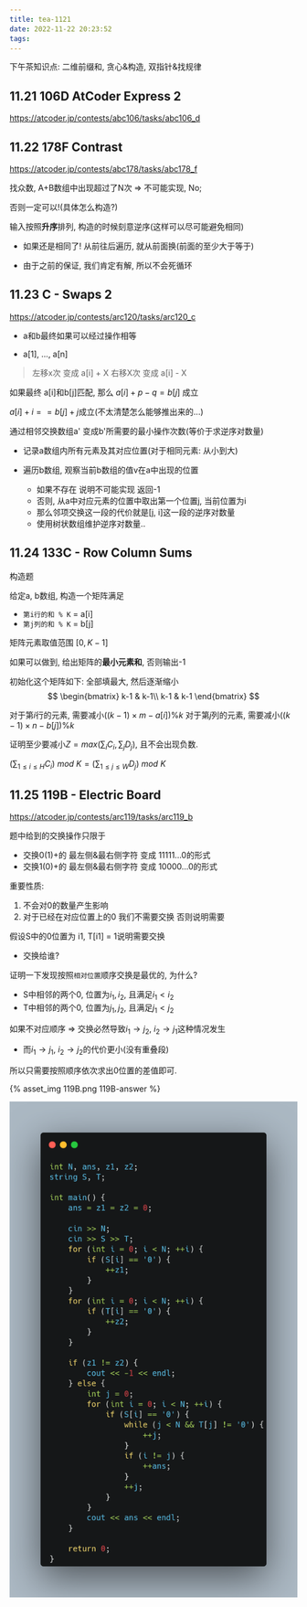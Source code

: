```yaml
---
title: tea-1121
date: 2022-11-22 20:23:52
tags:
---
```


下午茶知识点: 二维前缀和, 贪心&构造, 双指针&找规律

<!--more-->

## 11.21 106D AtCoder Express 2

https://atcoder.jp/contests/abc106/tasks/abc106_d


## 11.22 178F Contrast

https://atcoder.jp/contests/abc178/tasks/abc178_f

找众数, A+B数组中出现超过了N次 => 不可能实现, No;

否则一定可以!(具体怎么构造?) 

输入按照**升序**排列, 构造的时候刻意逆序(这样可以尽可能避免相同)

- 如果还是相同了! 从前往后遍历, 就从前面换(前面的至少大于等于)

- 由于之前的保证, 我们肯定有解, 所以不会死循环

## 11.23 C - Swaps 2

https://atcoder.jp/contests/arc120/tasks/arc120_c

- a和b最终如果可以经过操作相等

- a[1], ..., a[n]

>   左移x次 变成 a[i] + X
    右移X次 变成 a[i] - X

如果最终 a[i]和b[j]匹配, 那么 $a[i] + p - q = b[j]$ 成立

$a[i] + i == b[j] + j$成立(不太清楚怎么能够推出来的...)

通过相邻交换数组a' 变成b'所需要的最小操作次数(等价于求逆序对数量)

- 记录a数组内所有元素及其对应位置(对于相同元素: 从小到大)
- 遍历b数组, 观察当前b数组的值v在a中出现的位置

    - 如果不存在 说明不可能实现 返回-1
    - 否则, 从a中对应元素的位置中取出第一个位置j, 当前位置为i
    - 那么邻项交换这一段的代价就是[j, i]这一段的逆序对数量
    - 使用树状数组维护逆序对数量.. 

## 11.24 133C - Row Column Sums

构造题

给定a, b数组, 构造一个矩阵满足

- `第i行的和 % K` = a[i]
- `第j列的和 % K` = b[j]

矩阵元素取值范围 $[0, K - 1]$

如果可以做到, 给出矩阵的**最小元素和**, 否则输出-1

初始化这个矩阵如下: 全部填最大, 然后逐渐缩小
$$
\begin{bmatrix}
k-1 & k-1\\
k-1 & k-1
\end{bmatrix}
$$

对于第$i$行的元素, 需要减小$((k-1)\times m - a[i]) \% k$
对于第$j$列的元素, 需要减小$((k-1)\times n - b[j]) \% k$


证明至少要减小$Z=max(\sum_i C_i, \sum_j D_j)$, 且不会出现负数.

$(\sum_{1\leq i \leq H} C_i) \ mod\ K = (\sum_{1\leq j \leq W} D_j) \ mod\ K$


## 11.25 119B - Electric Board

https://atcoder.jp/contests/arc119/tasks/arc119_b

题中给到的交换操作只限于
- 交换0(1)+的 最左侧&最右侧字符 变成 11111...0的形式
- 交换1(0)+的 最左侧&最右侧字符 变成 10000...0的形式

重要性质:
1. 不会对0的数量产生影响
2. 对于已经在对应位置上的0 我们不需要交换 否则说明需要

假设S中的0位置为 i1, T[i1] = 1说明需要交换
- 交换给谁? 

证明一下发现按照`相对位置`顺序交换是最优的, 为什么?
- S中相邻的两个0, 位置为$i_1, i_2$, 且满足$i_1 < i_2$
- T中相邻的两个0, 位置为$j_1, j_2$, 且满足$j_1 < j_2$

如果不对应顺序 => 交换必然导致$i_1\to j_2$, $i_2 \to j_1$这种情况发生
- 而$i_1 \to j_1$, $i_2 \to j_2$的代价更小(没有重叠段)

所以只需要按照顺序依次求出0位置的差值即可.

{% asset_img 119B.png 119B-answer %}

![119B](./tea-1121/119B.png)
